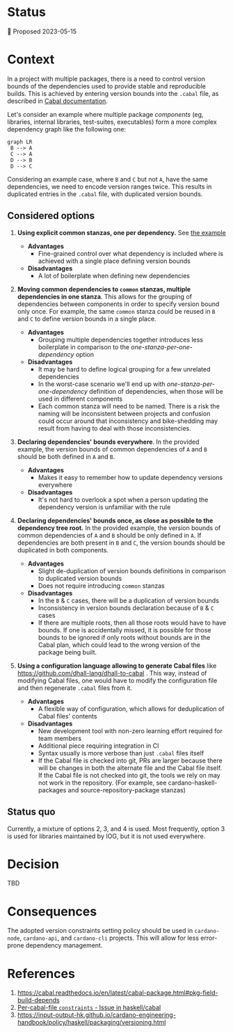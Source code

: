 # Status

📜 Proposed 2023-05-15

# Context

In a project with multiple packages, there is a need to control version bounds of the dependencies used to provide stable and reproducible builds. This is achieved by entering version bounds into the `.cabal` file, as described in [Cabal documentation](https://cabal.readthedocs.io/en/latest/cabal-package.html#pkg-field-build-depends).

Let's consider an example where multiple package *components* (eg, libraries, internal libraries, test-suites,
executables) form a more complex dependency graph like the following one:

```mermaid
graph LR
 B --> A
 C --> A
 D --> B
 D --> C
```
Considering an example case, where `B` and `C` but not `A`, have the same dependencies, we need to encode version ranges twice.
This results in duplicated entries in the `.cabal` file, with duplicated version bounds.

## Considered options

1. **Using explicit common stanzas, one per dependency.** See [the example](https://github.com/input-output-hk/hedgehog-extras/blob/e7f3c9ff967ed6f3b4c8c17013a4e0c2f541e053/hedgehog-extras.cabal#L19)
    * **Advantages**
      * Fine-grained control over what dependency is included where is achieved with a single place defining version bounds
    * **Disadvantages**
      * A lot of boilerplate when defining new dependencies

1. **Moving common dependencies to `common` stanzas, multiple dependencies in one stanza**.
  This allows for the grouping of dependencies between components in order to specify version bound only once.
  For example, the same `common` stanza could be reused in `B` and `C` to define version bounds in a
  single place.
    * **Advantages**
      * Grouping multiple dependencies together introduces less boilerplate in comparison to the
        *one-stanza-per-one-dependency* option
    * **Disadvantages**
      * It may be hard to define logical grouping for a few unrelated dependencies
      * In the worst-case scenario we'll end up with *one-stanza-per-one-dependency* definition of
        dependencies, when those will be used in different components
      * Each common stanza will need to be named.
        There is a risk the naming will be inconsistent between projects and confusion could occur around that inconsistency and bike-shedding may result from having to deal with those inconsistencies.

1. **Declaring dependencies' bounds everywhere**.
  In the provided example, the version bounds of common dependencies of `A` and `B` should be both defined in
  `A` and `B`.
    * **Advantages**
      * Makes it easy to remember how to update dependency versions everywhere
    * **Disadvantages**
      * It's not hard to overlook a spot when a person updating the dependency version is unfamiliar with the
        rule

1. **Declaring dependencies' bounds once, as close as possible to the dependency tree root.**
  In the provided example, the version bounds of common dependencies of `A` and `B` should be only defined in
  `A`.
  If dependencies are both present in `B` and `C`, the version bounds should be duplicated in both components.
    * **Advantages**
      * Slight de-duplication of version bounds definitions in comparison to duplicated version bounds
      * Does not require introducing `common` stanzas
    * **Disadvantages**
      * In the `B` & `C` cases, there will be a duplication of version bounds
      * Inconsistency in version bounds declaration because of `B` & `C` cases
      * If there are multiple roots, then all those roots would have to have bounds. If one is accidentally missed, it is possible for those bounds to be ignored if only roots without bounds are in the Cabal plan, which could lead to the wrong version of the package being built.

1. **Using a configuration language allowing to generate Cabal files** like https://github.com/dhall-lang/dhall-to-cabal .
 This way, instead of modifying Cabal files, one would have to modify the configuration file and then regenerate `.cabal` files from it.
    * **Advantages**
      * A flexible way of configuration, which allows for deduplication of Cabal files' contents
    * **Disadvantages**
      * New development tool with non-zero learning effort required for team members
      * Additional piece requiring integration in CI
      * Syntax usually is more verbose than just `.cabal` files itself
      * If the Cabal file is checked into git, PRs are larger because there will be changes in both the alternate file and the Cabal file itself.
        If the Cabal file is not checked into git, the tools we rely on may not work in the repository. (For example, see cardano-haskell-packages and source-repository-package stanzas)

## Status quo

Currently, a mixture of options 2, 3, and 4 is used. Most frequently, option 3 is used for libraries maintained by IOG, but it is not used everywhere.

# Decision

TBD

# Consequences

The adopted version constraints setting policy should be used in `cardano-node`, `cardano-api`, and `cardano-cli` projects.
This will allow for less error-prone dependency management.

# References

1. https://cabal.readthedocs.io/en/latest/cabal-package.html#pkg-field-build-depends
1. [Per-cabal-file `constraints` - Issue in haskell/cabal](https://github.com/haskell/cabal/issues/8912)
1. https://input-output-hk.github.io/cardano-engineering-handbook/policy/haskell/packaging/versioning.html


